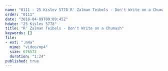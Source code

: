 ```yaml
---
name: "0111 - 25 Kislev 5778 R' Zalman Teibels - Don't Write on a Chumash"
order: "0111"
date: "2018-04-09T09:09:45Z"
hdate: "25 Kislev 5778"
title: "R' Zalman Teibels - Don't Write on a Chumash"
keywords: []
file:
- ext: ".m4a"
  mime: "video/mp4"
  size: 676572
  duration: "1:24"
published: true
---
```


